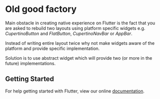# Old good factory

Main obstacle in creating native experience on Flutter is the fact that you are asked to rebuild two layouts using platform specific widgets e.g. *CupertinoButton* and *FlatButton*, *CupertinoNavBar* or *AppBar*.

Instead of writing entire layout twice why not make widgets aware of the platform and provide specific implementation.

Solution is to use abstract widget which will provide two (or more in the future) implementations. 

## Getting Started

For help getting started with Flutter, view our online
[documentation](http://flutter.io/).
